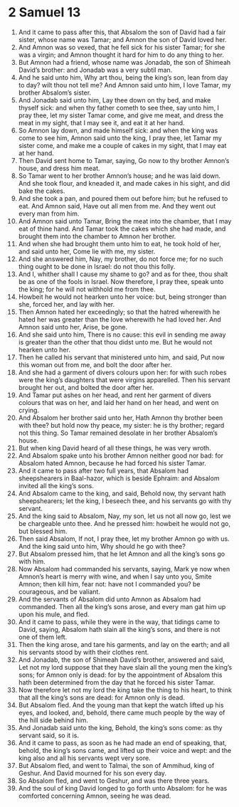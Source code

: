 ﻿# 2 Samuel  13
1. And it came to pass after this, that Absalom the son of David had a fair sister, whose name was Tamar; and Amnon the son of David loved her. 
2. And Amnon was so vexed, that he fell sick for his sister Tamar; for she was a virgin; and Amnon thought it hard for him to do any thing to her. 
3. But Amnon had a friend, whose name was Jonadab, the son of Shimeah David’s brother: and Jonadab was a very subtil man. 
4. And he said unto him, Why art thou, being the king’s son, lean from day to day? wilt thou not tell me? And Amnon said unto him, I love Tamar, my brother Absalom’s sister. 
5. And Jonadab said unto him, Lay thee down on thy bed, and make thyself sick: and when thy father cometh to see thee, say unto him, I pray thee, let my sister Tamar come, and give me meat, and dress the meat in my sight, that I may see it, and eat it at her hand. 
6.  So Amnon lay down, and made himself sick: and when the king was come to see him, Amnon said unto the king, I pray thee, let Tamar my sister come, and make me a couple of cakes in my sight, that I may eat at her hand. 
7. Then David sent home to Tamar, saying, Go now to thy brother Amnon’s house, and dress him meat. 
8. So Tamar went to her brother Amnon’s house; and he was laid down. And she took flour, and kneaded it, and made cakes in his sight, and did bake the cakes. 
9. And she took a pan, and poured them out before him; but he refused to eat. And Amnon said, Have out all men from me. And they went out every man from him. 
10. And Amnon said unto Tamar, Bring the meat into the chamber, that I may eat of thine hand. And Tamar took the cakes which she had made, and brought them into the chamber to Amnon her brother. 
11. And when she had brought them unto him to eat, he took hold of her, and said unto her, Come lie with me, my sister. 
12. And she answered him, Nay, my brother, do not force me; for no such thing ought to be done in Israel: do not thou this folly. 
13. And I, whither shall I cause my shame to go? and as for thee, thou shalt be as one of the fools in Israel. Now therefore, I pray thee, speak unto the king; for he will not withhold me from thee. 
14. Howbeit he would not hearken unto her voice: but, being stronger than she, forced her, and lay with her. 
15.  Then Amnon hated her exceedingly; so that the hatred wherewith he hated her was greater than the love wherewith he had loved her. And Amnon said unto her, Arise, be gone. 
16. And she said unto him, There is no cause: this evil in sending me away is greater than the other that thou didst unto me. But he would not hearken unto her. 
17. Then he called his servant that ministered unto him, and said, Put now this woman out from me, and bolt the door after her. 
18. And she had a garment of divers colours upon her: for with such robes were the king’s daughters that were virgins apparelled. Then his servant brought her out, and bolted the door after her. 
19.  And Tamar put ashes on her head, and rent her garment of divers colours that was on her, and laid her hand on her head, and went on crying. 
20. And Absalom her brother said unto her, Hath Amnon thy brother been with thee? but hold now thy peace, my sister: he is thy brother; regard not this thing. So Tamar remained desolate in her brother Absalom’s house. 
21.  But when king David heard of all these things, he was very wroth. 
22. And Absalom spake unto his brother Amnon neither good nor bad: for Absalom hated Amnon, because he had forced his sister Tamar. 
23.  And it came to pass after two full years, that Absalom had sheepshearers in Baal-hazor, which is beside Ephraim: and Absalom invited all the king’s sons. 
24. And Absalom came to the king, and said, Behold now, thy servant hath sheepshearers; let the king, I beseech thee, and his servants go with thy servant. 
25. And the king said to Absalom, Nay, my son, let us not all now go, lest we be chargeable unto thee. And he pressed him: howbeit he would not go, but blessed him. 
26. Then said Absalom, If not, I pray thee, let my brother Amnon go with us. And the king said unto him, Why should he go with thee? 
27. But Absalom pressed him, that he let Amnon and all the king’s sons go with him. 
28.  Now Absalom had commanded his servants, saying, Mark ye now when Amnon’s heart is merry with wine, and when I say unto you, Smite Amnon; then kill him, fear not: have not I commanded you? be courageous, and be valiant. 
29. And the servants of Absalom did unto Amnon as Absalom had commanded. Then all the king’s sons arose, and every man gat him up upon his mule, and fled. 
30.  And it came to pass, while they were in the way, that tidings came to David, saying, Absalom hath slain all the king’s sons, and there is not one of them left. 
31. Then the king arose, and tare his garments, and lay on the earth; and all his servants stood by with their clothes rent. 
32. And Jonadab, the son of Shimeah David’s brother, answered and said, Let not my lord suppose that they have slain all the young men the king’s sons; for Amnon only is dead: for by the appointment of Absalom this hath been determined from the day that he forced his sister Tamar. 
33. Now therefore let not my lord the king take the thing to his heart, to think that all the king’s sons are dead: for Amnon only is dead. 
34. But Absalom fled. And the young man that kept the watch lifted up his eyes, and looked, and, behold, there came much people by the way of the hill side behind him. 
35. And Jonadab said unto the king, Behold, the king’s sons come: as thy servant said, so it is. 
36. And it came to pass, as soon as he had made an end of speaking, that, behold, the king’s sons came, and lifted up their voice and wept: and the king also and all his servants wept very sore. 
37.  But Absalom fled, and went to Talmai, the son of Ammihud, king of Geshur. And David mourned for his son every day. 
38. So Absalom fled, and went to Geshur, and was there three years. 
39. And the soul of king David longed to go forth unto Absalom: for he was comforted concerning Amnon, seeing he was dead. 

